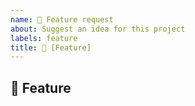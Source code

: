 ```yaml
---
name: 🚀 Feature request
about: Suggest an idea for this project
labels: feature
title: 🚀 [Feature] 
---
```


## :rocket: Feature
<!-- Give a short summary of the Feature. Use Screenshots if you want. -->
